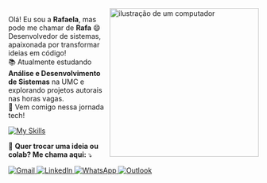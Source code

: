 <img src="https://raw.githubusercontent.com/MicaelliMedeiros/micaellimedeiros/master/image/computer-illustration.png" alt="ilustração de um computador" min-width="300px" max-width="300px" width="300px" align="right" />

<p align="left"> 
  Olá! Eu sou a <strong>Rafaela</strong>, mas pode me chamar de <strong>Rafa</strong> 😄<br>
  Desenvolvedor de sistemas, apaixonada por transformar ideias em código!<br>
  📚 Atualmente estudando <strong>Análise e Desenvolvimento de Sistemas</strong> na UMC e explorando projetos autorais nas horas vagas.<br>
  🚀 Vem comigo nessa jornada tech!
</p>

[![My Skills](https://skillicons.dev/icons?i=py,js,ts,react,nextjs,cs,dotnet,php,mysql,tailwind)](https://skillicons.dev)
<p align="left">
  💌 <strong>Quer trocar uma ideia ou colab? Me chama aqui:</strong> ⤵️
</p>

<p align="left">
  <a href="mailto:rafaela.campelo06@gmail.com" title="Gmail">
    <img src="https://img.shields.io/badge/-Gmail-FF0000?style=flat-square&labelColor=FF0000&logo=gmail&logoColor=white" alt="Gmail"/>
  </a>
  <a href="https://www.linkedin.com/in/rafaela-campelo-7a6008303/" title="LinkedIn">
    <img src="https://img.shields.io/badge/-Linkedin-0e76a8?style=flat-square&logo=Linkedin&logoColor=white" alt="LinkedIn"/>
  </a>
  <a href="https://wa.me/5511951861263" title="WhatsApp">
    <img src="https://img.shields.io/badge/-WhatsApp-25d366?style=flat-square&labelColor=25d366&logo=whatsapp&logoColor=white" alt="WhatsApp"/>
  </a>
  <a href="mailto:rafaelaccdfranca@outlook.com" title="Outlook">
  <img src="https://img.shields.io/badge/-Outlook-0078D4?style=flat-square&labelColor=0078D4&logo=microsoft-outlook&logoColor=white" alt="Outlook"/>
</a>

</p>
